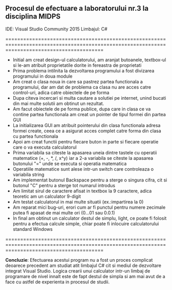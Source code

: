 ## **Procesul de efectuare a laboratorului nr.3 la disciplina MIDPS**

IDE: Visual Studio Community 2015
Limbajul: C#

=============================================================================================================================================
 
 - Initial am creat design-ul calculatorului, am aranjat butoanele, textbox-ul si le-am atribuit proprietatile dorite in fereastra de proprietati
 - Prima problema intilnita la dezvoltarea programului a fost divizarea programului in doua module
 - Am creat o clasa noua in care sa pastrez partea functionala a programului, dar am dat de problema ca clasa nu are acces catre control-uri, adica catre obiectele de pe forma
 - Dupa citeva incercari si multa cautare a solutiei pe internet, unind bucati din mai multe solutii am obtinut un rezultat.
 - Am facut obiectele de pe forma publice, dupa care in clasa ce va contine partea functionala am creat un pointer de tipul formei din partea GUI
 - La initializarea GUI am atribuit pointerului din clasa functionala adresa formei create, ceea ce a asigurat acces complet catre forma din clasa cu partea functionala
 - Apoi am creat functii pentru fiecare buton in parte si fiecare operatie care o va executa calculatorul
 - Prima variabila sa citeste la apasarea uneia dintre tastele cu operatii matematice (+, -, *, /, x^y) iar a 2-a variabila se citeste la apasarea butonului "=" unde se executa si operatia matematica
 - Operatiile matematice sunt alese intr-un switch care controleaza o variabila string 
 - Am implementat butonul Backspace pentru a sterge o singura cifra, cit si butonul "C" pentru a sterge tot numarul introdus
 - Am limitat sirul de caractere afisat in textbox la 9 caractere, adica teoretic am un calculator 9-digit
 - Am testat calculatorul in mai multe situatii (ex.:impartirea la 0)
 - Am reparat mici bug-uri, erori cum ar fi punctul pentru numere zecimale putea fi apasat de mai multe ori (0...01 sau 0.0.1)
 - In final am obtinut un calculator destul de simplu, light, ce poate fi folosit pentru a efectua calcule simple, chiar poate fi inlocuire calculatorului standard Windows

=============================================================================================================================================

 **Concluzie**: Efectuarea acestui program nu a fost un proces complicat deoarece precedent am studiat atit limbajul C# cit si mediul de dezvoltare integrat Visual Studio.
                Logica crearii unui calculator intr-un limbaj de programare de nivel innalt este de fapt destul de simpla si am mai avut de a face cu astfel de experienta in procesul de studii.